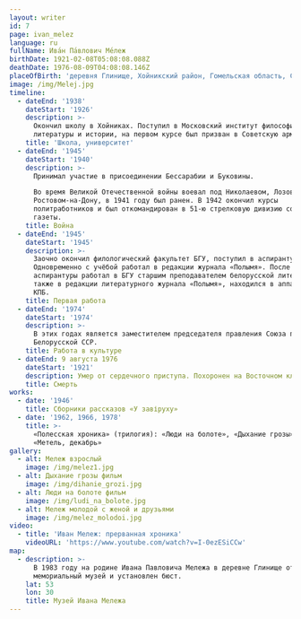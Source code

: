 ```yaml
---
layout: writer
id: 7
page: ivan_melez
language: ru
fullName: Ива́н Па́влович Ме́леж
birthDate: 1921-02-08T05:08:08.088Z
deathDate: 1976-08-09T04:08:08.146Z
placeOfBirth: 'деревня Глинище, Хойникский район, Гомельская область, СССР'
image: /img/Melej.jpg
timeline:
  - dateEnd: '1938'
    dateStart: '1926'
    description: >-
      Окончил школу в Хойниках. Поступил в Московский институт философии,
      литературы и истории, на первом курсе был призван в Советскую армию. 
    title: 'Школа, университет'
  - dateEnd: '1945'
    dateStart: '1940'
    description: >-
      Принимал участие в присоединении Бессарабии и Буковины.

      Во время Великой Отечественной войны воевал под Николаевом, Лозовой,
      Ростовом-на-Дону, в 1941 году был ранен. В 1942 окончил курсы
      политработников и был откомандирован в 51-ю стрелковую дивизию сотрудником
      газеты. 
    title: Война
  - dateEnd: '1945'
    dateStart: '1945'
    description: >-
      Заочно окончил филологический факультет БГУ, поступил в аспирантуру.
      Одновременно с учёбой работал в редакции журнала «Полымя». После окончания
      аспирантуры работал в БГУ старшим преподавателем белорусской литературы, а
      также в редакции литературного журнала «Полымя», находился в аппарате ЦК
      КПБ. 
    title: Первая работа
  - dateEnd: '1974'
    dateStart: '1974'
    description: >-
      В этих годах является заместителем председателя правления Союза писателей
      Белорусской ССР.
    title: Работа в культуре
  - dateEnd: 9 августа 1976
    dateStart: '1921'
    description: Умер от сердечного приступа. Похоронен на Восточном кладбище Минска.
    title: Смерть
works:
  - date: '1946'
    title: Сборники рассказов «У завіруху»
  - date: '1962, 1966, 1978'
    title: >-
      «Полесская хроника» (трилогия): «Люди на болоте», «Дыхание грозы»,
      «Метель, декабрь»
gallery:
  - alt: Мележ взрослый
    image: /img/melez1.jpg
  - alt: Дыхание грозы фильм
    image: /img/dihanie_grozi.jpg
  - alt: Люди на болоте фильм
    image: /img/ludi_na_bolote.jpg
  - alt: Мележ молодой с женой и друзьями
    image: /img/melez_molodoi.jpg
video:
  - title: 'Иван Мележ: прерванная хроника'
    videoURL: 'https://www.youtube.com/watch?v=I-0ezESiCCw'
map:
  - description: >-
      В 1983 году на родине Ивана Павловича Мележа в деревне Глинище открыт
      мемориальный музей и установлен бюст.
    lat: 53
    lon: 30
    title: Музей Ивана Мележа
---
```


